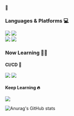 <!--
**solchan98/solchan98** is a ✨ _special_ ✨ repository because its `README.md` (this file) appears on your GitHub profile.

Here are some ideas to get you started: 
- 🔭 I’m currently working on ...
- 🌱 I’m currently learning ...
- 👯 I’m looking to collaborate on ...
- 🤔 I’m looking for help with ...
- 💬 Ask me about ...
- 📫 How to reach me: ...
- 😄 Pronouns: ... ⚡ Fun fact: ... 
-->
 🌳   
### Languages & Platforms 💻  
<img src="https://img.shields.io/badge/Java-007396?style=flat&logo=Java&logoColor=white"/> <img src="https://img.shields.io/badge/-SpringBoot-6DB33F?style=flat&logo=SpringBoot&logoColor=white"/><br/><img src="https://img.shields.io/badge/TypeScript-3178C6?style=flat&logo=TypeScript&logoColor=white"/>  <img src="https://img.shields.io/badge/NestJs-E0234E?style=flat&logo=NestJs&logoColor=white"/>

### Now Learning 🌱🌱

#### CI/CD 🐳  
<img src="https://img.shields.io/badge/-Docker-2496ED?style=flat&logo=Docker&logoColor=white"/> <img src="https://img.shields.io/badge/Jenkins-D24939?style=flat&logo=Jenkins&logoColor=white"/>
#### Keep Learning 🔥  
<img src="https://img.shields.io/badge/-Spring-6DB33F?style=flat&logo=Spring&logoColor=white"/>  

![Anurag's GitHub stats](https://github-readme-stats.vercel.app/api?username=solchan98&show_icons=true&theme=radical)



